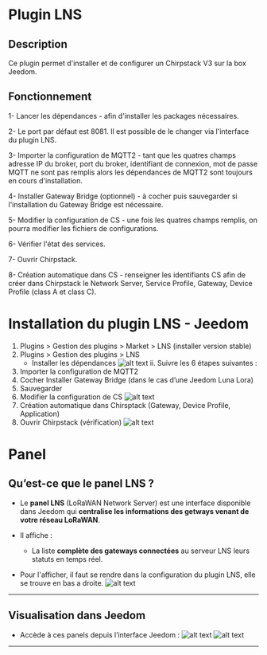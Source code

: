 # Plugin LNS

## Description

Ce plugin permet d'installer et de configurer un Chirpstack V3 sur la box Jeedom.

## Fonctionnement
1- Lancer les dépendances - afin d'installer les packages nécessaires.

2- Le port par défaut est 8081. Il est possible de le changer via l'interface du plugin LNS.

3- Importer la configuration de MQTT2 - tant que les quatres champs adresse IP du broker, port du broker, identifiant de connexion, mot de passe MQTT ne sont pas remplis alors les dépendances de MQTT2 sont toujours en cours d'installation.

4- Installer Gateway Bridge (optionnel) - à cocher puis sauvegarder si l'installation du Gateway Bridge est nécessaire.

5- Modifier la configuration de CS - une fois les quatres champs remplis, on pourra modifier les fichiers de configurations.

6- Vérifier l'état des services.

7- Ouvrir Chirpstack.

8- Création automatique dans CS - renseigner les identifiants CS afin de créer dans Chirpstack le Network Server, Service Profile, Gateway, Device Profile (class A et class C).

# Installation du plugin LNS - Jeedom
1. Plugins > Gestion des plugins > Market > LNS (installer version stable)
2. Plugins > Gestion des plugins > LNS
    - Installer les dépendances
![alt text](image-5.png)
ii. Suivre les 6 étapes suivantes :
1. Importer la configuration de MQTT2
2. Cocher Installer Gateway Bridge (dans le cas d’une Jeedom
Luna Lora)
3. Sauvegarder
4. Modifier la configuration de CS
![alt text](image-6.png)
5. Création automatique dans Chirsptack (Gateway, Device
Profile, Application)
6. Ouvrir Chirpstack (vérification)
![alt text](image-7.png)

# Panel

## Qu’est-ce que le panel LNS ?

- Le **panel LNS** (LoRaWAN Network Server) est une interface disponible dans Jeedom qui **centralise les informations des getways venant de votre réseau LoRaWAN**.
- Il affiche :
  - La liste **complète des gateways connectées** au serveur LNS leurs statuts en temps réel.

- Pour l'afficher, il faut se rendre dans la configuration du plugin LNS, elle se trouve en bas a droite.
![alt text](image-3.png)

---
## Visualisation dans Jeedom

- Accède à ces panels depuis l’interface Jeedom :
![alt text](image-4.png)
![alt text](image-8.png)
---

